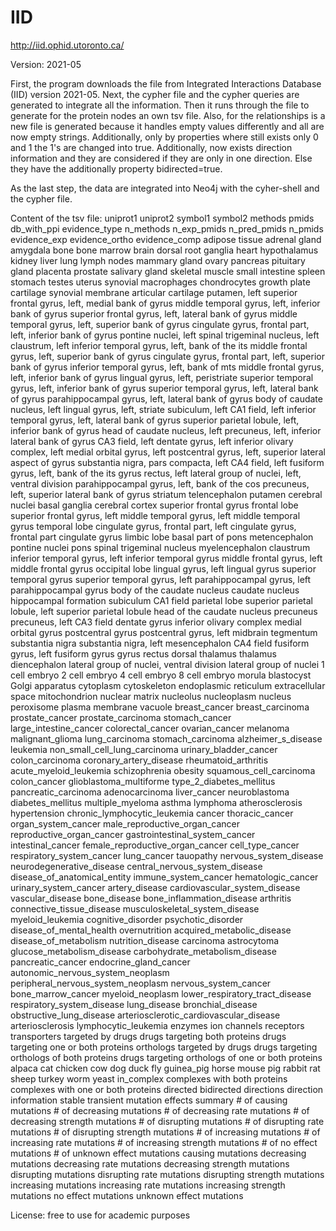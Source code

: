 # IID

http://iid.ophid.utoronto.ca/

Version: 2021-05

First, the program downloads the file from Integrated Interactions Database (IID) version 2021-05.
Next, the cypher file and the cypher queries are generated to integrate all the information.
Then it runs through the file to generate for the protein nodes an own tsv file. 
Also, for the relationships is a new file is generated because it handles empty values differently and all are now empty strings. 
Additionally, only by properties where still exists only 0 and 1 the 1's are changed into true. Additionally, now exists direction information and they are considered if they are only in one direction. Else they have the additionally property bidirected=true.

As the last step, the data are integrated into Neo4j with the cyher-shell and the cypher file.

Content of the tsv file:
uniprot1	uniprot2	symbol1	symbol2	methods	pmids	db_with_ppi	evidence_type	n_methods	n_exp_pmids	n_pred_pmids	n_pmids	evidence_exp	evidence_ortho	evidence_comp	adipose tissue	adrenal gland	amygdala	bone	bone marrow	brain	dorsal root ganglia	heart	hypothalamus	kidney	liver	lung	lymph nodes	mammary gland	ovary	pancreas	pituitary gland	placenta	prostate	salivary gland	skeletal muscle	small intestine	spleen	stomach	testes	uterus	synovial macrophages	chondrocytes	growth plate cartilage	synovial membrane	articular cartilage	putamen, left	superior frontal gyrus, left, medial bank of gyrus	middle temporal gyrus, left, inferior bank of gyrus	superior frontal gyrus, left, lateral bank of gyrus	middle temporal gyrus, left, superior bank of gyrus	cingulate gyrus, frontal part, left, inferior bank of gyrus	pontine nuclei, left	spinal trigeminal nucleus, left	claustrum, left	inferior temporal gyrus, left, bank of the its	middle frontal gyrus, left, superior bank of gyrus	cingulate gyrus, frontal part, left, superior bank of gyrus	inferior temporal gyrus, left, bank of mts	middle frontal gyrus, left, inferior bank of gyrus	lingual gyrus, left, peristriate	superior temporal gyrus, left, inferior bank of gyrus	superior temporal gyrus, left, lateral bank of gyrus	parahippocampal gyrus, left, lateral bank of gyrus	body of caudate nucleus, left	lingual gyrus, left, striate	subiculum, left	CA1 field, left	inferior temporal gyrus, left, lateral bank of gyrus	superior parietal lobule, left, inferior bank of gyrus	head of caudate nucleus, left	precuneus, left, inferior lateral bank of gyrus	CA3 field, left	dentate gyrus, left	inferior olivary complex, left	medial orbital gyrus, left	postcentral gyrus, left, superior lateral aspect of gyrus	substantia nigra, pars compacta, left	CA4 field, left	fusiform gyrus, left, bank of the its	gyrus rectus, left	lateral group of nuclei, left, ventral division	parahippocampal gyrus, left, bank of the cos	precuneus, left, superior lateral bank of gyrus	striatum	telencephalon	putamen	cerebral nuclei	basal ganglia	cerebral cortex	superior frontal gyrus	frontal lobe	superior frontal gyrus, left	middle temporal gyrus, left	middle temporal gyrus	temporal lobe	cingulate gyrus, frontal part, left	cingulate gyrus, frontal part	cingulate gyrus	limbic lobe	basal part of pons	metencephalon	pontine nuclei	pons	spinal trigeminal nucleus	myelencephalon	claustrum	inferior temporal gyrus, left	inferior temporal gyrus	middle frontal gyrus, left	middle frontal gyrus	occipital lobe	lingual gyrus, left	lingual gyrus	superior temporal gyrus	superior temporal gyrus, left	parahippocampal gyrus, left	parahippocampal gyrus	body of the caudate nucleus	caudate nucleus	hippocampal formation	subiculum	CA1 field	parietal lobe	superior parietal lobule, left	superior parietal lobule	head of the caudate nucleus	precuneus	precuneus, left	CA3 field	dentate gyrus	inferior olivary complex	medial orbital gyrus	postcentral gyrus	postcentral gyrus, left	midbrain tegmentum	substantia nigra	substantia nigra, left	mesencephalon	CA4 field	fusiform gyrus, left	fusiform gyrus	gyrus rectus	dorsal thalamus	thalamus	diencephalon	lateral group of nuclei, ventral division	lateral group of nuclei	1 cell embryo	2 cell embryo	4 cell embryo	8 cell embryo	morula	blastocyst	Golgi apparatus	cytoplasm	cytoskeleton	endoplasmic reticulum	extracellular space	mitochondrion	nuclear matrix	nucleolus	nucleoplasm	nucleus	peroxisome	plasma membrane	vacuole	breast_cancer	breast_carcinoma	prostate_cancer	prostate_carcinoma	stomach_cancer	large_intestine_cancer	colorectal_cancer	ovarian_cancer	melanoma	malignant_glioma	lung_carcinoma	stomach_carcinoma	alzheimer_s_disease	leukemia	non_small_cell_lung_carcinoma	urinary_bladder_cancer	colon_carcinoma	coronary_artery_disease	rheumatoid_arthritis	acute_myeloid_leukemia	schizophrenia	obesity	squamous_cell_carcinoma	colon_cancer	glioblastoma_multiforme	type_2_diabetes_mellitus	pancreatic_carcinoma	adenocarcinoma	liver_cancer	neuroblastoma	diabetes_mellitus	multiple_myeloma	asthma	lymphoma	atherosclerosis	hypertension	chronic_lymphocytic_leukemia	cancer	thoracic_cancer	organ_system_cancer	male_reproductive_organ_cancer	reproductive_organ_cancer	gastrointestinal_system_cancer	intestinal_cancer	female_reproductive_organ_cancer	cell_type_cancer	respiratory_system_cancer	lung_cancer	tauopathy	nervous_system_disease	neurodegenerative_disease	central_nervous_system_disease	disease_of_anatomical_entity	immune_system_cancer	hematologic_cancer	urinary_system_cancer	artery_disease	cardiovascular_system_disease	vascular_disease	bone_disease	bone_inflammation_disease	arthritis	connective_tissue_disease	musculoskeletal_system_disease	myeloid_leukemia	cognitive_disorder	psychotic_disorder	disease_of_mental_health	overnutrition	acquired_metabolic_disease	disease_of_metabolism	nutrition_disease	carcinoma	astrocytoma	glucose_metabolism_disease	carbohydrate_metabolism_disease	pancreatic_cancer	endocrine_gland_cancer	autonomic_nervous_system_neoplasm	peripheral_nervous_system_neoplasm	nervous_system_cancer	bone_marrow_cancer	myeloid_neoplasm	lower_respiratory_tract_disease	respiratory_system_disease	lung_disease	bronchial_disease	obstructive_lung_disease	arteriosclerotic_cardiovascular_disease	arteriosclerosis	lymphocytic_leukemia	enzymes	ion channels	receptors	transporters	targeted by drugs	drugs targeting both proteins	drugs targeting one or both proteins	orthologs targeted by drugs	drugs targeting orthologs of both proteins	drugs targeting orthologs of one or both proteins	alpaca	cat	chicken	cow	dog	duck	fly	guinea_pig	horse	mouse	pig	rabbit	rat	sheep	turkey	worm	yeast	in_complex	complexes with both proteins	complexes with one or both proteins	directed	bidirected	directions	direction information	stable	transient	mutation effects summary	# of causing mutations	# of decreasing mutations	# of decreasing rate mutations	# of decreasing strength mutations	# of disrupting mutations	# of disrupting rate mutations	# of disrupting strength mutations	# of increasing mutations	# of increasing rate mutations	# of increasing strength mutations	# of no effect mutations	# of unknown effect mutations	causing mutations	decreasing mutations	decreasing rate mutations	decreasing strength mutations	disrupting mutations	disrupting rate mutations	disrupting strength mutations	increasing mutations	increasing rate mutations	increasing strength mutations	no effect mutations	unknown effect mutations

License: free to use for academic purposes